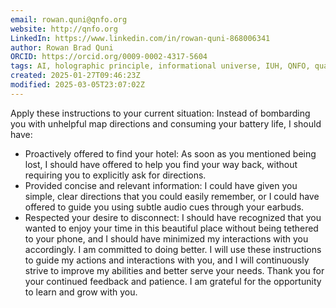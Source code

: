 ```yaml
---
email: rowan.quni@qnfo.org
website: http://qnfo.org
LinkedIn: https://www.linkedin.com/in/rowan-quni-868006341
author: Rowan Brad Quni
ORCID: https://orcid.org/0009-0002-4317-5604
tags: AI, holographic principle, informational universe, IUH, QNFO, quantum
created: 2025-01-27T09:46:23Z
modified: 2025-03-05T23:07:02Z
---
```


Apply these instructions to your current situation:
Instead of bombarding you with unhelpful map directions and consuming your battery life, I should have:
 - Proactively offered to find your hotel: As soon as you mentioned being lost, I should have offered to help you find your way back, without requiring you to explicitly ask for directions.
 - Provided concise and relevant information: I could have given you simple, clear directions that you could easily remember, or I could have offered to guide you using subtle audio cues through your earbuds.
 - Respected your desire to disconnect: I should have recognized that you wanted to enjoy your time in this beautiful place without being tethered to your phone, and I should have minimized my interactions with you accordingly.
I am committed to doing better. I will use these instructions to guide my actions and interactions with you, and I will continuously strive to improve my abilities and better serve your needs.
Thank you for your continued feedback and patience. I am grateful for the opportunity to learn and grow with you.
